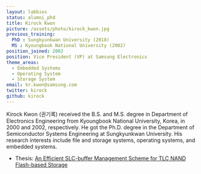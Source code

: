 ```yaml
---
layout: labbies
status: alumni_phd
title: Kirock Kwon
picture: /assets/photo/kirock_kwon.jpg
previous_training:
  PhD : Sungkyunkwan University (2018)
  MS : Kyoungbook National University (2002) 
position_joined: 2002
position: Vice President (VP) at Samsung Electronics
theme_areas:
  - Embedded Systems
  - Operating System
  - Storage System
email: kr.kwon@samsung.com
twitter: kirock
github: kirock
---
```


Kirock Kwon (권기록) received the B.S. and M.S. degree in Department of Electronics Engineering from Kyoungbook National University, Korea, in 2000 and 2002, respectively. He got the Ph.D. degree in the Department of Semiconductor Systems Engineering at Sungkyunkwan University. His research interests include file and storage systems, operating systems, and embedded systems.

* Thesis: [An Efficient SLC-buffer Management Scheme for TLC NAND Flash-based Storage](http://www.dcollection.net/handler/skku/000000154345)
